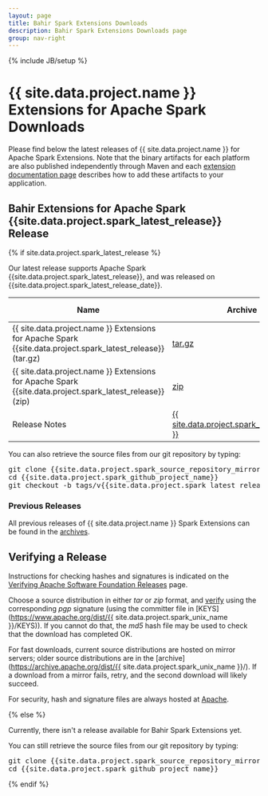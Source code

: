 ```yaml
---
layout: page
title: Bahir Spark Extensions Downloads
description: Bahir Spark Extensions Downloads page
group: nav-right
---
```

<!--
{% comment %}
Licensed to the Apache Software Foundation (ASF) under one or more
contributor license agreements.  See the NOTICE file distributed with
this work for additional information regarding copyright ownership.
The ASF licenses this file to you under the Apache License, Version 2.0
(the "License"); you may not use this file except in compliance with
the License.  You may obtain a copy of the License at

http://www.apache.org/licenses/LICENSE-2.0

Unless required by applicable law or agreed to in writing, software
distributed under the License is distributed on an "AS IS" BASIS,
WITHOUT WARRANTIES OR CONDITIONS OF ANY KIND, either express or implied.
See the License for the specific language governing permissions and
limitations under the License.
{% endcomment %}
-->

{% include JB/setup %}

# {{ site.data.project.name }} Extensions for Apache Spark Downloads

Please find below the latest releases of {{ site.data.project.name }} for Apache Spark Extensions. Note that the binary artifacts for each platform are also published independently through Maven and each [extension documentation page](/docs/spark/overview) describes how to add these artifacts to your application.

## Bahir Extensions for Apache Spark {{site.data.project.spark_latest_release}} Release

{% if site.data.project.spark_latest_release %}

Our latest release supports Apache Spark {{site.data.project.spark_latest_release}}, and was released on {{site.data.project.spark_latest_release_date}}.

<table class="table table-hover sortable">
    <thead>
        <tr>
            <th><b>Name</b></th>
            <th><b>Archive</b></th>
            <th><b>SHA-512</b></th>
            <th><b>signature</b></th>
        </tr>
    </thead>
    <tbody>
        <tr>
            <td>{{ site.data.project.name }} Extensions for Apache Spark {{site.data.project.spark_latest_release}} (tar.gz)</td>
            <td><a href="{{site.data.project.spark_latest_release_location_mirror}}/{{site.data.project.spark_latest_release}}/apache-bahir-{{site.data.project.spark_latest_release}}-src.tar.gz">tar.gz</a></td>
            <td><a href="{{site.data.project.spark_latest_release_location}}/{{site.data.project.spark_latest_release}}/apache-bahir-{{site.data.project.spark_latest_release}}-src.tar.gz.sha512">SHA-512</a></td>
            <td><a href="{{site.data.project.spark_latest_release_location}}/{{site.data.project.spark_latest_release}}/apache-bahir-{{site.data.project.spark_latest_release}}-src.tar.gz.asc">ASC</a></td>
        </tr>
        <tr>
            <td>{{ site.data.project.name }} Extensions for Apache Spark {{site.data.project.spark_latest_release}} (zip)</td>
            <td><a href="{{site.data.project.spark_latest_release_location_mirror}}/{{site.data.project.spark_latest_release}}/apache-bahir-{{site.data.project.spark_latest_release}}-src.zip">zip</a></td>
            <td><a href="{{site.data.project.spark_latest_release_location}}/{{site.data.project.spark_latest_release}}/apache-bahir-{{site.data.project.spark_latest_release}}-src.zip.sha512">SHA-512</a></td>
            <td><a href="{{site.data.project.spark_latest_release_location}}/{{site.data.project.spark_latest_release}}/apache-bahir-{{site.data.project.spark_latest_release}}-src.zip.asc">ASC</a></td>
        </tr>
        <tr>
            <td>Release Notes</td>
            <td><a href="/releases/spark/{{ site.data.project.spark_latest_release }}/release-notes">{{ site.data.project.spark_latest_release }}</a></td>
            <td></td>
            <td></td>
        </tr>
    </tbody>
</table>

You can also retrieve the source files from our git repository by typing:

<pre>
git clone {{site.data.project.spark_source_repository_mirror}}
cd {{site.data.project.spark_github_project_name}}
git checkout -b tags/v{{site.data.project.spark_latest_release}} v{{site.data.project.spark_latest_release}}
</pre>

### Previous Releases

All previous releases of {{ site.data.project.name }} Spark Extensions can be found in the [archives](https://archive.apache.org/dist/{{site.data.project.spark_unix_name}}/).

## Verifying a Release

Instructions for checking hashes and signatures is indicated on the [Verifying Apache Software Foundation Releases](http://www.apache.org/info/verification.html) page.

Choose a source distribution in either *tar* or *zip* format,
and [verify](http://www.apache.org/dyn/closer.cgi#verify)
using the corresponding *pgp* signature (using the committer file in
[KEYS](https://www.apache.org/dist/{{ site.data.project.spark_unix_name }}/KEYS)).
If you cannot do that, the *md5* hash file may be used to check that the
download has completed OK.

For fast downloads, current source distributions are hosted on mirror servers;
older source distributions are in the
[archive](https://archive.apache.org/dist/{{ site.data.project.spark_unix_name }}/).
If a download from a mirror fails, retry, and the second download will likely
succeed.

For security, hash and signature files are always hosted at
[Apache](https://www.apache.org/dist).

{% else %}

Currently, there isn't a release available for Bahir Spark Extensions yet.

You can still retrieve the source files from our git repository by typing:

<pre>
git clone {{site.data.project.spark_source_repository_mirror}}
cd {{site.data.project.spark_github_project_name}}
</pre>

{% endif %}
